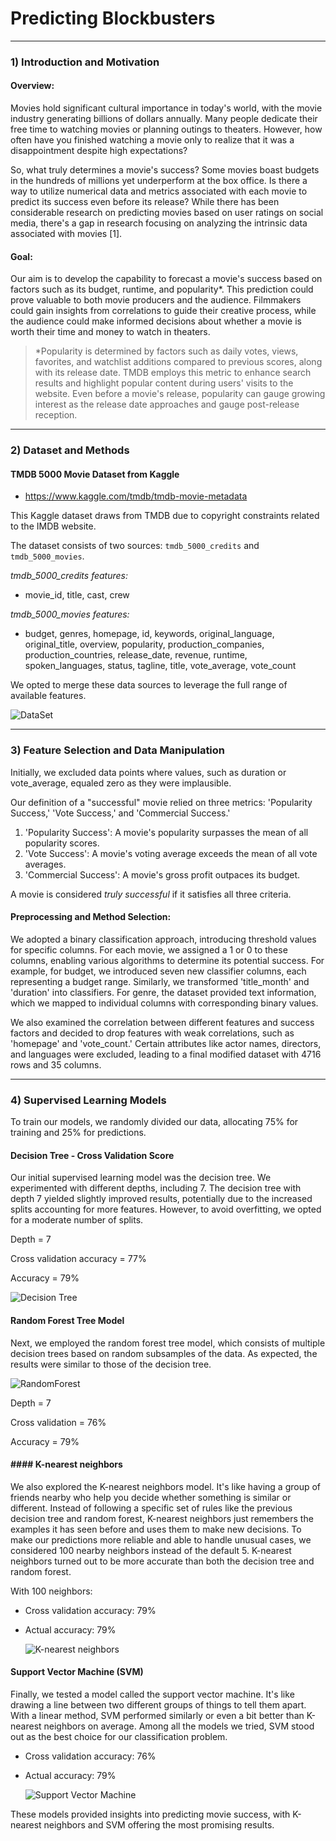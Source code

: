 # Predicting Blockbusters

* * *
### 1) Introduction and Motivation 


#### Overview:
Movies hold significant cultural importance in today's world, with the movie industry generating billions of dollars annually. Many people dedicate their free time to watching movies or planning outings to theaters. However, how often have you finished watching a movie only to realize that it was a disappointment despite high expectations?

So, what truly determines a movie's success? Some movies boast budgets in the hundreds of millions yet underperform at the box office. Is there a way to utilize numerical data and metrics associated with each movie to predict its success even before its release? While there has been considerable research on predicting movies based on user ratings on social media, there's a gap in research focusing on analyzing the intrinsic data associated with movies [1].

#### Goal:
Our aim is to develop the capability to forecast a movie's success based on factors such as its budget, runtime, and popularity*. This prediction could prove valuable to both movie producers and the audience. Filmmakers could gain insights from correlations to guide their creative process, while the audience could make informed decisions about whether a movie is worth their time and money to watch in theaters.

>*Popularity is determined by factors such as daily votes, views, favorites, and watchlist additions compared to previous scores, along with its release date. TMDB employs this metric to enhance search results and highlight popular content during users' visits to the website. Even before a movie's release, popularity can gauge growing interest as the release date approaches and gauge post-release reception.

* * * 

### 2) Dataset and Methods 
#### TMDB 5000 Movie Dataset from Kaggle
- https://www.kaggle.com/tmdb/tmdb-movie-metadata 

This Kaggle dataset draws from TMDB due to copyright constraints related to the IMDB website.

The dataset consists of two sources: `tmdb_5000_credits` and `tmdb_5000_movies`. 

*tmdb_5000_credits features:*
- movie_id, title, cast, crew

*tmdb_5000_movies features:* 
- budget, genres, homepage, id, keywords, original_language, original_title, overview, popularity, production_companies, production_countries, release_date, revenue, runtime, spoken_languages, status, tagline, title, vote_average, vote_count   

We opted to merge these data sources to leverage the full range of available features.


  ![DataSet](https://github.com/zach-hb/Predicting-Blockbusters/blob/main/dataHead.PNG) 

* * * 

### 3) Feature Selection and Data Manipulation 

Initially, we excluded data points where values, such as duration or vote_average, equaled zero as they were implausible.

Our definition of a "successful" movie relied on three metrics: 'Popularity Success,' 'Vote Success,' and 'Commercial Success.'
1. 'Popularity Success': A movie's popularity surpasses the mean of all popularity scores. 
2. 'Vote Success': A movie's voting average exceeds the mean of all vote averages. 
3. 'Commercial Success': A movie's gross profit outpaces its budget. 

A movie is considered *truly successful* if it satisfies all three criteria. 

#### Preprocessing and Method Selection: 

We adopted a binary classification approach, introducing threshold values for specific columns. For each movie, we assigned a 1 or 0 to these columns, enabling various algorithms to determine its potential success. For example, for budget, we introduced seven new classifier columns, each representing a budget range. Similarly, we transformed 'title_month' and 'duration' into classifiers. For genre, the dataset provided text information, which we mapped to individual columns with corresponding binary values.

We also examined the correlation between different features and success factors and decided to drop features with weak correlations, such as 'homepage' and 'vote_count.' Certain attributes like actor names, directors, and languages were excluded, leading to a final modified dataset with 4716 rows and 35 columns.

* * *  

### 4) Supervised Learning Models 

To train our models, we randomly divided our data, allocating 75% for training and 25% for predictions. 


#### Decision Tree - Cross Validation Score  

Our initial supervised learning model was the decision tree. We experimented with different depths, including 7. The decision tree with depth 7 yielded slightly improved results, potentially due to the increased splits accounting for more features. However, to avoid overfitting, we opted for a moderate number of splits.

Depth = 7 

Cross validation accuracy = 77%

Accuracy = 79%

![Decision Tree](https://github.com/zach-hb/Predicting-Blockbusters/blob/main/Images/DecisionTreeCF.png) 


#### Random Forest Tree Model

Next, we employed the random forest tree model, which consists of multiple decision trees based on random subsamples of the data. As expected, the results were similar to those of the decision tree.


  ![RandomForest](https://github.com/zach-hb/Predicting-Blockbusters/blob/main/Images/randomforest.png) 


Depth = 7 

Cross validation = 76%

Accuracy = 79%


#### #### K-nearest neighbors

We also explored the K-nearest neighbors model. It's like having a group of friends nearby who help you decide whether something is similar or different. Instead of following a specific set of rules like the previous decision tree and random forest, K-nearest neighbors just remembers the examples it has seen before and uses them to make new decisions. To make our predictions more reliable and able to handle unusual cases, we considered 100 nearby neighbors instead of the default 5. K-nearest neighbors turned out to be more accurate than both the decision tree and random forest.

With 100 neighbors:

- Cross validation accuracy: 79%
- Actual accuracy: 79%

  ![K-nearest neighbors](https://github.com/zach-hb/Predicting-Blockbusters/blob/main/Images/KNNCF.png)

#### Support Vector Machine (SVM)

Finally, we tested a model called the support vector machine. It's like drawing a line between two different groups of things to tell them apart. With a linear method, SVM performed similarly or even a bit better than K-nearest neighbors on average. Among all the models we tried, SVM stood out as the best choice for our classification problem.

- Cross validation accuracy: 76%
- Actual accuracy: 79%

  ![Support Vector Machine](https://github.com/zach-hb/Predicting-Blockbusters/blob/main/Images/SVMCF.png)

These models provided insights into predicting movie success, with K-nearest neighbors and SVM offering the most promising results.

